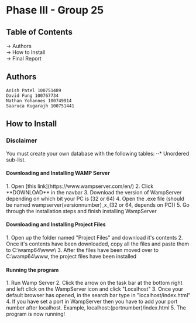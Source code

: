 # Phase III - Group 25

<h2>Table of Contents</h2>
 -> Authors <br> 
 -> How to Install  <br>
 -> Final Report  <br>
 
 <h2>Authors</h2>

    Anish Patel 100751489  
    David Fung 100767734  
    Nathan Yohannes 100749914  
    Saaruca Kugarajh 100751441 
    
    
 <h2>How to Install</h2>
 
 <h3>Disclaimer</h3>
  You must create your own database with the following tables: 
  ⋅⋅* Unordered sub-list. 
 
  <h4>Downloading and Installing WAMP Server</h4>
    1. Open [this link](https://www.wampserver.com/en/)
    2. Click **DOWNLOAD** in the navbar
    3. Download the version of WampServer depending on which bit your PC is (32 or 64)
    4. Open the .exe file (should be named wampserver(versionnumber)_x_(32 or 64, depends on PC))
    5. Go through the installation steps and finish installing WampServer
    
   <h4>Downloading and Installing Project Files</h4>
    1. Open up the folder named "Project Files" and download it's contents
    2. Once it's contents have been downloaded, copy all the files and paste them to C:\wamp64\www\
    3. After the files have been moved over to C:\wamp64\www, the project files have been installed
    
   <h4>Running the program</h4>
    1. Run Wamp Server
    2. Click the arrow on the task bar at the bottom right and left click on the WampServer icon and click "Localhost"
    3. Once your default browser has opened, in the search bar type in "localhost/index.html"
    4. If you have set a port in WampServer then you have to add your port number after localhost. Example, localhost:(portnumber)/index.html
    5. The program is now running!
    
    
